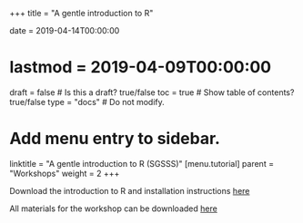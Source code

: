 +++
title = "A gentle introduction to R"

date = 2019-04-14T00:00:00
# lastmod = 2019-04-09T00:00:00

draft = false  # Is this a draft? true/false
toc = true  # Show table of contents? true/false
type = "docs"  # Do not modify.

# Add menu entry to sidebar.
linktitle = "A gentle introduction to R (SGSSS)"
[menu.tutorial]
  parent = "Workshops"
  weight = 2
+++

Download the introduction to R and installation instructions [here](https://simonajsimona.com/training/Intro_to_R_and_Installation_Guide.pdf) 

All materials for the workshop can be downloaded [here](https://simonajsimona.com/training/Intro_to_R.zip)

